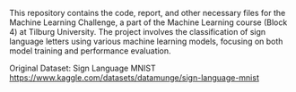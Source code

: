 This repository contains the code, report, and other necessary files for the Machine Learning Challenge, a part of the Machine Learning course (Block 4) at Tilburg University. The project involves the classification of sign language letters using various machine learning models, focusing on both model training and performance evaluation.

Original Dataset: Sign Language MNIST https://www.kaggle.com/datasets/datamunge/sign-language-mnist
